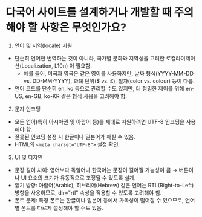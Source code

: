 # 다국어 사이트를 설계하거나 개발할 때 주의해야 할 사항은 무엇인가요?

1. 언어 및 지역(locale) 지원

- 단순히 언어만 번역하는 것이 아니라, 국가별 문화와 지역성을 고려한 로컬라이제이션(Localization, L10n) 이 필요함.
  - 예를 들어, 미국과 영국은 같은 영어를 사용하지만, 날짜 형식(YYYY-MM-DD vs. DD-MM-YYYY), 화폐 단위($ vs. £), 철자(color vs. colour) 등이 다름.
- 언어 코드를 단순히 en, ko 등으로 관리할 수도 있지만, 더 정밀한 제어를 위해 en-US, en-GB, ko-KR 같은 형식 사용을 고려해야 함.

2. 문자 인코딩

- 모든 언어(특히 아시아권 및 아랍어 등)를 제대로 지원하려면 UTF-8 인코딩을 사용해야 함.
- 잘못된 인코딩 설정 시 한글이나 일본어가 깨질 수 있음.
- HTML의 `<meta charset="UTF-8">` 설정 확인.

3. UI 및 디자인

- 문장 길이 차이: 영어보다 독일어나 한국어는 문장이 길어질 가능성이 큼 → 버튼이나 UI 요소의 크기가 유동적으로 조정될 수 있도록 설계.
- 읽기 방향: 아랍어(Arabic), 히브리어(Hebrew) 같은 언어는 RTL(Right-to-Left) 방향을 사용하므로, dir="rtl" 속성을 적용할 수 있도록 고려해야 함.
- 폰트 문제: 특정 폰트는 한글이나 일본어 등에서 가독성이 떨어질 수 있으므로, 언어별 폰트를 다르게 설정해야 할 수도 있음.

